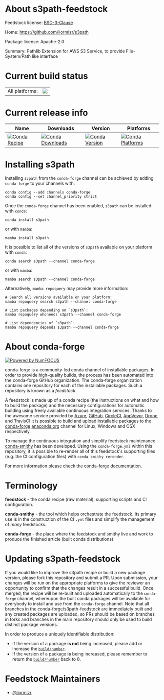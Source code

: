 About s3path-feedstock
======================

Feedstock license: [BSD-3-Clause](https://github.com/conda-forge/s3path-feedstock/blob/main/LICENSE.txt)

Home: https://github.com/liormizr/s3path

Package license: Apache-2.0

Summary: Pathlib Extension for AWS S3 Service, to provide File-System/Path like interface

Current build status
====================


<table><tr><td>All platforms:</td>
    <td>
      <a href="https://dev.azure.com/conda-forge/feedstock-builds/_build/latest?definitionId=8419&branchName=main">
        <img src="https://dev.azure.com/conda-forge/feedstock-builds/_apis/build/status/s3path-feedstock?branchName=main">
      </a>
    </td>
  </tr>
</table>

Current release info
====================

| Name | Downloads | Version | Platforms |
| --- | --- | --- | --- |
| [![Conda Recipe](https://img.shields.io/badge/recipe-s3path-green.svg)](https://anaconda.org/conda-forge/s3path) | [![Conda Downloads](https://img.shields.io/conda/dn/conda-forge/s3path.svg)](https://anaconda.org/conda-forge/s3path) | [![Conda Version](https://img.shields.io/conda/vn/conda-forge/s3path.svg)](https://anaconda.org/conda-forge/s3path) | [![Conda Platforms](https://img.shields.io/conda/pn/conda-forge/s3path.svg)](https://anaconda.org/conda-forge/s3path) |

Installing s3path
=================

Installing `s3path` from the `conda-forge` channel can be achieved by adding `conda-forge` to your channels with:

```
conda config --add channels conda-forge
conda config --set channel_priority strict
```

Once the `conda-forge` channel has been enabled, `s3path` can be installed with `conda`:

```
conda install s3path
```

or with `mamba`:

```
mamba install s3path
```

It is possible to list all of the versions of `s3path` available on your platform with `conda`:

```
conda search s3path --channel conda-forge
```

or with `mamba`:

```
mamba search s3path --channel conda-forge
```

Alternatively, `mamba repoquery` may provide more information:

```
# Search all versions available on your platform:
mamba repoquery search s3path --channel conda-forge

# List packages depending on `s3path`:
mamba repoquery whoneeds s3path --channel conda-forge

# List dependencies of `s3path`:
mamba repoquery depends s3path --channel conda-forge
```


About conda-forge
=================

[![Powered by
NumFOCUS](https://img.shields.io/badge/powered%20by-NumFOCUS-orange.svg?style=flat&colorA=E1523D&colorB=007D8A)](https://numfocus.org)

conda-forge is a community-led conda channel of installable packages.
In order to provide high-quality builds, the process has been automated into the
conda-forge GitHub organization. The conda-forge organization contains one repository
for each of the installable packages. Such a repository is known as a *feedstock*.

A feedstock is made up of a conda recipe (the instructions on what and how to build
the package) and the necessary configurations for automatic building using freely
available continuous integration services. Thanks to the awesome service provided by
[Azure](https://azure.microsoft.com/en-us/services/devops/), [GitHub](https://github.com/),
[CircleCI](https://circleci.com/), [AppVeyor](https://www.appveyor.com/),
[Drone](https://cloud.drone.io/welcome), and [TravisCI](https://travis-ci.com/)
it is possible to build and upload installable packages to the
[conda-forge](https://anaconda.org/conda-forge) [anaconda.org](https://anaconda.org/)
channel for Linux, Windows and OSX respectively.

To manage the continuous integration and simplify feedstock maintenance
[conda-smithy](https://github.com/conda-forge/conda-smithy) has been developed.
Using the ``conda-forge.yml`` within this repository, it is possible to re-render all of
this feedstock's supporting files (e.g. the CI configuration files) with ``conda smithy rerender``.

For more information please check the [conda-forge documentation](https://conda-forge.org/docs/).

Terminology
===========

**feedstock** - the conda recipe (raw material), supporting scripts and CI configuration.

**conda-smithy** - the tool which helps orchestrate the feedstock.
                   Its primary use is in the construction of the CI ``.yml`` files
                   and simplify the management of *many* feedstocks.

**conda-forge** - the place where the feedstock and smithy live and work to
                  produce the finished article (built conda distributions)


Updating s3path-feedstock
=========================

If you would like to improve the s3path recipe or build a new
package version, please fork this repository and submit a PR. Upon submission,
your changes will be run on the appropriate platforms to give the reviewer an
opportunity to confirm that the changes result in a successful build. Once
merged, the recipe will be re-built and uploaded automatically to the
`conda-forge` channel, whereupon the built conda packages will be available for
everybody to install and use from the `conda-forge` channel.
Note that all branches in the conda-forge/s3path-feedstock are
immediately built and any created packages are uploaded, so PRs should be based
on branches in forks and branches in the main repository should only be used to
build distinct package versions.

In order to produce a uniquely identifiable distribution:
 * If the version of a package **is not** being increased, please add or increase
   the [``build/number``](https://docs.conda.io/projects/conda-build/en/latest/resources/define-metadata.html#build-number-and-string).
 * If the version of a package **is** being increased, please remember to return
   the [``build/number``](https://docs.conda.io/projects/conda-build/en/latest/resources/define-metadata.html#build-number-and-string)
   back to 0.

Feedstock Maintainers
=====================

* [@liormizr](https://github.com/liormizr/)


